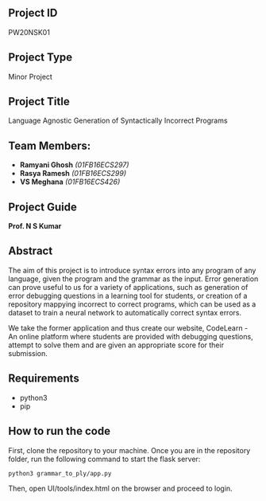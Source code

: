 ## Project ID
PW20NSK01

## Project Type
Minor Project

## Project Title
Language Agnostic Generation of Syntactically Incorrect Programs
## Team Members:
* **Ramyani Ghosh** *(01FB16ECS297)*
* **Rasya Ramesh** *(01FB16ECS299)* 
* **VS Meghana** *(01FB16ECS426)*

## Project Guide
**Prof. N S Kumar**

## Abstract
The aim of this project is to introduce syntax errors into any program of any language, given the program and the grammar as the input. Error generation can prove useful to us for a variety of applications, such as generation of error debugging questions in a learning tool for students, or creation of a repository mappying incorrect to correct programs, which can be used as a dataset to train a neural network to automatically correct syntax errors.

We take the former application and thus create our website, CodeLearn - An online platform where students are provided with debugging questions, attempt to solve them and are given an appropriate score for their submission.

## Requirements
* python3 
* pip

## How to run the code
First, clone the repository to your machine. Once you are in the repository folder, run the following command to start the flask server:

``` python3 grammar_to_ply/app.py ```

Then, open UI/tools/index.html on the browser and proceed to login.
